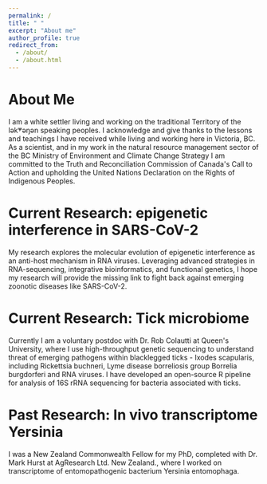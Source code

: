 ```yaml
---
permalink: /
title: " "
excerpt: "About me"
author_profile: true
redirect_from: 
  - /about/
  - /about.html
---
```


About Me
======

I am a white settler living and working on the traditional Territory of the lək̓ʷəŋən speaking peoples. I acknowledge and give thanks to the lessons and teachings I have received while living and working here in Victoria, BC. As a scientist, and in my work in the natural resource management sector of the BC Ministry of Environment and Climate Change Strategy I am committed to the Truth and Reconciliation Commission of Canada's Call to Action and upholding the United Nations Declaration on the Rights of Indigenous Peoples.

Current Research: epigenetic interference in SARS-CoV-2
======

My research explores the molecular evolution of epigenetic interference as an anti-host mechanism in RNA viruses. Leveraging advanced strategies in RNA-sequencing, integrative bioinformatics, and functional genetics, I hope my research will provide the missing link to fight back against emerging zoonotic diseases like SARS-CoV-2. 

Current Research: Tick microbiome
======

Currently I am a voluntary postdoc with Dr. Rob Colautti at Queen's University, where I use high-throughput genetic sequencing to understand threat of emerging pathogens within blacklegged ticks - Ixodes scapularis, including Rickettsia buchneri, Lyme disease borreliosis group Borrelia burgdorferi and RNA viruses. I have developed an open-source R pipeline for analysis of 16S rRNA sequencing for bacteria associated with ticks.

Past Research: In vivo transcriptome Yersinia
======

I was a New Zealand Commonwealth Fellow for my PhD, completed with Dr. Mark Hurst at AgResearch Ltd. New Zealand., where I worked on transcriptome of entomopathogenic bacterium Yersinia entomophaga.